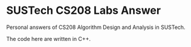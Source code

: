 # SUSTech CS208 Labs Answer

Personal answers of CS208 Algorithm Design and Analysis in SUSTech.

The code here are written in C++.
